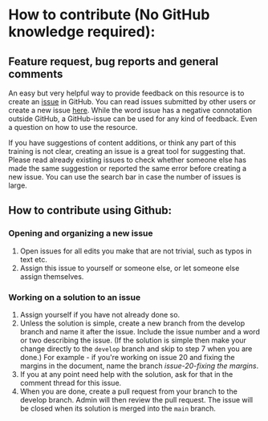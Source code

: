 # How to contribute (No GitHub knowledge required):

## Feature request, bug reports and general comments

An easy but very helpful way to provide feedback on this resource is to create an 
[issue]([https://github.com/worldbank/dime-stata-training/issues](https://docs.github.com/en/issues/tracking-your-work-with-issues/about-issues)) in GitHub. 
You can read issues submitted by other users or create a new issue [here](https://github.com/worldbank/dime-stata-training/issues). 
While the word issue has a negative connotation outside GitHub, a GitHub-issue can be used for any kind of feedback. 
Even a question on how to use the resource.

If you have suggestions of content additions, or think any part of this training is not clear, 
creating an issue is a great tool for suggesting that. 
Please read already existing issues to check whether someone else has made the same suggestion or reported the same error before creating a new issue. 
You can use the search bar in case the number of issues is large.

## How to contribute using Github:

### Opening and organizing a new issue
1. Open issues for all edits you make that are not trivial, such as typos in text etc.
1. Assign this issue to yourself or someone else, or let someone else assign themselves.

### Working on a solution to an issue
1. Assign yourself if you have not already done so. 
2. Unless the solution is simple, create a new branch from the develop branch and name it after the issue. 
Include the issue number and a word or two describing the issue. 
(If the solution is simple then make your change directly to the `develop` branch and skip to step 7 when you are done.) 
For example - if you're working on issue 20 and fixing the margins in the document, name the branch *issue-20-fixing the margins*.
3. If you at any point need help with the solution, ask for that in the comment thread for this issue. 
4. When you are done, create a pull request from your branch to the develop branch. Admin will then review the pull request. 
The issue will be closed when its solution is merged into the `main` branch.
